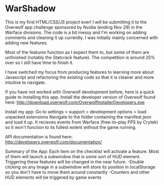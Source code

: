 # WarShadow

This is my first HTML/CSS/JS project ever! I will be submitting it to the Overwolf app challenge sponsored by Nvidia  (ending Nov 29) in the Warface divisions. 
The code is a bit messy and I'm working on adding comments and cleaning it up currently. I was initially mainly concerned with adding new features. 

Most of the features function as I expect them to, but some of them are unfinished (notably the Statcrack feature). The competition is around 25% over so I still have time to finish it.

I have switched my focus from producing features to learning more about Javascript and refactoring the existing code so that it is cleaner and more intuitive to navigate.

If you have not worked with Overwolf development before, here is a quick guide to installing this app.
Install the developer version of Overwolf found here: http://download.overwolf.com/OverwolfInstallerDevelopers.exe

Install my app:
Go to settings > support > development options > load unpacked extensions
Navigate to the folder containing the manifest.json and load it up.
It recieves events from Warface (free-to-play FPS by Crytek) so it won't function to its fullest extent without the game running.

API documentation is found here: http://developers.overwolf.com/documentation/



Summary of the App:
Each item on the checklist will activate a feature. Most of them will launch a subwindow that is some sort of HUD element. Triggering these features will be changed in the near future.
-Double clicking on any image in a subwindow will store its position in localStorage so you don't have to move them around constantly
-Counters and other HUD elements will be triggered by game events
